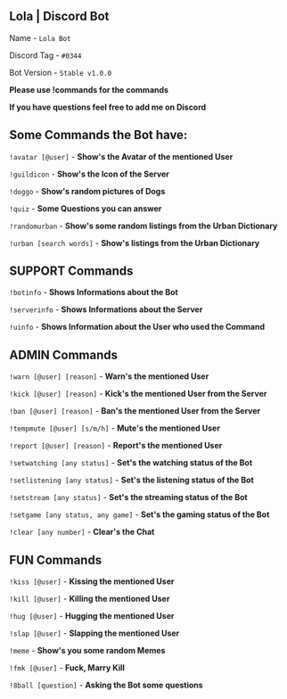 Lola | Discord Bot
------------------

Name - `Lola Bot`

Discord Tag - `#0344`

Bot Version - `Stable v1.0.0`

**Please use !commands for the commands**

**If you have questions feel free to add me on Discord**

Some Commands the Bot have:
---------------------------

`!avatar [@user]` - **Show's the Avatar of the mentioned User**

`!guildicon` - **Show's the Icon of the Server**

`!doggo` - **Show's random pictures of Dogs**

`!quiz` - **Some Questions you can answer**

`!randomurban` - **Show's some random listings from the Urban Dictionary**

`!urban [search words]` - **Show's listings from the Urban Dictionary**

SUPPORT Commands
----------------

`!botinfo` - **Shows Informations about the Bot**

`!serverinfo` - **Shows Informations about the Server**

`!uinfo` - **Shows Information about the User who used the Command**

ADMIN Commands
--------------

`!warn [@user] [reason]` - **Warn's the mentioned User**

`!kick [@user] [reason]` - **Kick's the mentioned User from the Server**

`!ban [@user] [reason]` - **Ban's the mentioned User from the Server**

`!tempmute [@user] [s/m/h]` - **Mute's the mentioned User**

`!report [@user] [reason]` - **Report's the mentioned User**

`!setwatching [any status]` - **Set's the watching status of the Bot**

`!setlistening [any status]` - **Set's the listening status of the Bot**

`!setstream [any status]` - **Set's the streaming status of the Bot**

`!setgame [any status, any game]` - **Set's the gaming status of the Bot**

`!clear [any number]` - **Clear's the Chat**

FUN Commands
------------

`!kiss [@user]` - **Kissing the mentioned User**

`!kill [@user]` - **Killing the mentioned User**

`!hug [@user]` - **Hugging the mentioned User**

`!slap [@user]` - **Slapping the mentioned User**

`!meme` - **Show's you some random Memes**

`!fmk [@user]` - **Fuck, Marry Kill**

`!8ball [question]` - **Asking the Bot some questions**
